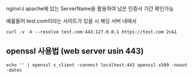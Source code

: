 
nginx나 apache에 있는 ServerName을 활용하여 남은 인증서 기간 확인가능

예를들어 test.com이라는 사이트가 있을 시 해당 서버 내에서

```
curl -v -k --resolve test.com:443:127.0.0.1 https://test.com 2>&1
```

## openssl 사용법 (web server usin 443)

```
echo '' | openssl s_client -connect localhost:443 openssl x509 -noout -dates
```
